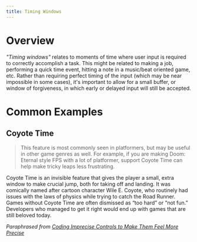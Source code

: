 ```yaml
---
title: Timing Windows
---
```


# Overview

_"Timing windows"_ relates to moments of time where user input is required to correctly accomplish a task. This might be related to making a job, performing a quick time event, hitting a note in a music/beat oriented game, etc. Rather than requiring perfect timing of the input (which may be near impossible in some cases), it's important to allow for a small buffer, or window of forgiveness, in which early or delayed input will still be accepted.

# Common Examples

## Coyote Time

> This feature is most commonly seen in platformers, but may be useful in other game genres as well. For example, if you are making Doom: Eternal style FPS with a lot of platformer, support Coyote Time can help make tricky leaps less frustrating.

Coyote Time is an invisible feature that gives the player a small, extra window to make crucial jump, both for taking off and landing. It was comically named after cartoon character Wile E. Coyote, who routinely had issues with the laws of physics while trying to catch the Road Runner. Games without Coyote Time are often dismissed as “too hard” or “not fun.” Developers who managed to get it right would end up with games that are still beloved today.

_Paraphrased from [Coding Imprecise Controls to Make Them Feel More Precise](https://developer.amazon.com/blogs/appstore/post/9d2094ed-53cb-4a3a-a5cf-c7f34bca6cd3/coding-imprecise-controls-to-make-them-feel-more-precise)_
